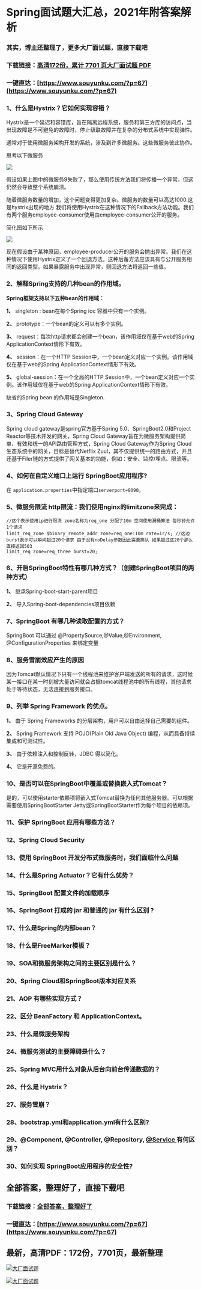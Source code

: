 # Spring面试题大汇总，2021年附答案解析

### 其实，博主还整理了，更多大厂面试题，直接下载吧

### 下载链接：[高清172份，累计 7701 页大厂面试题  PDF](https://www.souyunku.com/?p=67)

### 一键直达：[https://www.souyunku.com/?p=67](https://www.souyunku.com/?p=67)



### 1、什么是Hystrix？它如何实现容错？

Hystrix是一个延迟和容错库，旨在隔离远程系统，服务和第三方库的访问点，当出现故障是不可避免的故障时，停止级联故障并在复杂的分布式系统中实现弹性。

通常对于使用微服务架构开发的系统，涉及到许多微服务。这些微服务彼此协作。

思考以下微服务

![](https://gitee.com/souyunkutech/souyunku-home/raw/master/images/souyunku-web/2019/08/0814/02/img_2.png#alt=img%5C_2.png)

假设如果上图中的微服务9失败了，那么使用传统方法我们将传播一个异常。但这仍然会导致整个系统崩溃。

随着微服务数量的增加，这个问题变得更加复杂。微服务的数量可以高达1000.这是hystrix出现的地方 我们将使用Hystrix在这种情况下的Fallback方法功能。我们有两个服务employee-consumer使用由employee-consumer公开的服务。

简化图如下所示

![](https://gitee.com/souyunkutech/souyunku-home/raw/master/images/souyunku-web/2019/08/0814/02/img_3.png#alt=img%5C_3.png)

现在假设由于某种原因，employee-producer公开的服务会抛出异常。我们在这种情况下使用Hystrix定义了一个回退方法。这种后备方法应该具有与公开服务相同的返回类型。如果暴露服务中出现异常，则回退方法将返回一些值。


### 2、解释Spring支持的几种bean的作用域。

**Spring框架支持以下五种bean的作用域：**

**1、** singleton : bean在每个Spring ioc 容器中只有一个实例。

**2、** prototype：一个bean的定义可以有多个实例。

**3、** request：每次http请求都会创建一个bean，该作用域仅在基于web的Spring ApplicationContext情形下有效。

**4、** session：在一个HTTP Session中，一个bean定义对应一个实例。该作用域仅在基于web的Spring ApplicationContext情形下有效。

**5、** global-session：在一个全局的HTTP Session中，一个bean定义对应一个实例。该作用域仅在基于web的Spring ApplicationContext情形下有效。

缺省的Spring bean 的作用域是Singleton.


### 3、Spring Cloud Gateway

Spring cloud gateway是spring官方基于Spring 5.0、SpringBoot2.0和Project Reactor等技术开发的网关，Spring Cloud Gateway旨在为微服务架构提供简单、有效和统一的API路由管理方式，Spring Cloud Gateway作为Spring Cloud生态系统中的网关，目标是替代Netflix Zuul，其不仅提供统一的路由方式，并且还基于Filer链的方式提供了网关基本的功能，例如：安全、监控/埋点、限流等。


### 4、如何在自定义端口上运行 SpringBoot应用程序?

在 `application.properties`中指定端口`serverport=8090`。


### 5、微服务限流 http限流：我们使⽤nginx的limitzone来完成：

```
//这个表示使⽤ip进⾏限流 zone名称为req_one 分配了10m 空间使⽤漏桶算法 每秒钟允许1个请求
limit_req_zone $binary_remote_addr zone=req_one:10m rate=1r/s; //这边burst表示可以瞬间超过20个请求 由于没有noDelay参数因此需要排队 如果超过这20个那么直接返回503
limit_req zone=req_three burst=20;
```


### 6、开启SpringBoot特性有哪几种方式？（创建SpringBoot项目的两种方式）

**1、** 继承Spring-boot-start-parent项目

**2、** 导入Spring-boot-dependencies项目依赖


### 7、SpringBoot 有哪几种读取配置的方式？

SpringBoot 可以通过 @PropertySource,@Value,@Environment, @ConfigurationProperties 来绑定变量


### 8、服务雪崩效应产生的原因

因为Tomcat默认情况下只有一个线程池来维护客户端发送的所有的请求，这时候某一接口在某一时刻被大量访问就会占据tomcat线程池中的所有线程，其他请求处于等待状态，无法连接到服务接口。


### 9、列举 Spring Framework 的优点。

**1、** 由于 Spring Frameworks 的分层架构，用户可以自由选择自己需要的组件。

**2、** Spring Framework 支持 POJO(Plain Old Java Object) 编程，从而具备持续集成和可测试性。

**3、** 由于依赖注入和控制反转，JDBC 得以简化。

**4、** 它是开源免费的。


### 10、是否可以在SpringBoot中覆盖或替换嵌入式Tomcat？

是的，可以使用starter依赖项将嵌入式Tomcat替换为任何其他服务器。可以根据需要使用SpringBootStarter Jetty或SpringBootStarter作为每个项目的依赖项。


### 11、保护 SpringBoot 应用有哪些方法？
### 12、Spring Cloud Security
### 13、使用 SpringBoot 开发分布式微服务时，我们面临什么问题
### 14、什么是Spring Actuator？它有什么优势？
### 15、SpringBoot 配置文件的加载顺序
### 16、SpringBoot 打成的 jar 和普通的 jar 有什么区别 ?
### 17、什么是Spring的内部bean？
### 18、什么是FreeMarker模板？
### 19、SOA和微服务架构之间的主要区别是什么？
### 20、Spring Cloud和SpringBoot版本对应关系
### 21、AOP 有哪些实现方式？
### 22、区分 BeanFactory 和 ApplicationContext。
### 23、什么是微服务架构
### 24、微服务测试的主要障碍是什么？
### 25、Spring MVC用什么对象从后台向前台传递数据的？
### 26、什么是 Hystrix？
### 27、服务雪崩？
### 28、bootstrap.yml和application.yml有什么区别?
### 29、@Component, @Controller, @Repository, [@Service ](/Service ) 有何区别？
### 30、如何实现 SpringBoot应用程序的安全性?




## 全部答案，整理好了，直接下载吧

### 下载链接：[全部答案，整理好了](https://www.souyunku.com/?p=67)

### 一键直达：[https://www.souyunku.com/?p=67](https://www.souyunku.com/?p=67)


## 最新，高清PDF：172份，7701页，最新整理

[![大厂面试题](https://www.souyunku.com/wp-content/uploads/weixin/mst.png "架构师专栏")](https://www.souyunku.com/wp-content/uploads/weixin/githup-weixin.png "架构师专栏")

[![大厂面试题](https://www.souyunku.com/wp-content/uploads/weixin/githup-weixin.png "架构师专栏")](https://www.souyunku.com/wp-content/uploads/weixin/githup-weixin.png "架构师专栏")
